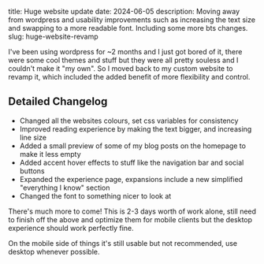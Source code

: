 title: Huge website update
date: 2024-06-05
description: Moving away from wordpress and usability improvements such as increasing the text size and swapping to a more readable font. Including some more bts changes.
slug: huge-website-revamp


I've been using wordpress for ~2 months and I just got bored of it, there were some cool themes and stuff but they were all pretty souless and I couldn't make it "my own". So I moved back to my custom website to revamp it, which included the added benefit of more flexibility and control.

## Detailed Changelog

- Changed all the websites colours, set css variables for consistency
- Improved reading experience by making the text bigger, and increasing line size
- Added a small preview of some of my blog posts on the homepage to make it less empty
- Added accent hover effects to stuff like the navigation bar and social buttons
- Expanded the experience page, expansions include a new simplified "everything I know" section
- Changed the font to something nicer to look at

There's much more to come! This is 2-3 days worth of work alone, still need to finish off the above and optimize them for mobile clients but the desktop experience should work perfectly fine.

On the mobile side of things it's still usable but not recommended, use desktop whenever possible.